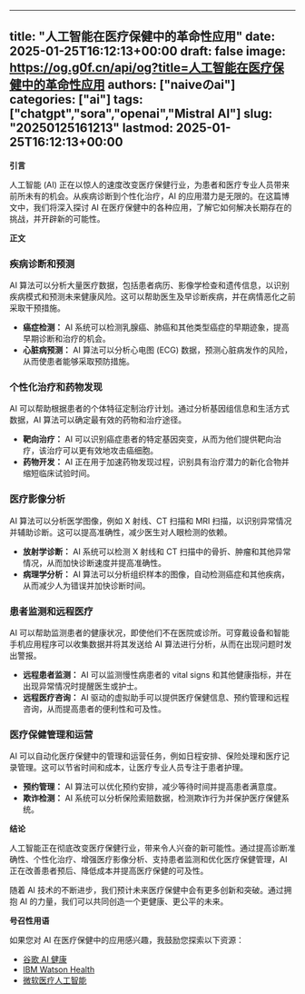 
---
title: "人工智能在医疗保健中的革命性应用"
date: 2025-01-25T16:12:13+00:00
draft: false
image: https://og.g0f.cn/api/og?title=人工智能在医疗保健中的革命性应用
authors: ["naiveのai"]
categories: ["ai"]
tags: ["chatgpt","sora","openai","Mistral AI"]
slug: "20250125161213"
lastmod: 2025-01-25T16:12:13+00:00
---
**引言**

人工智能 (AI) 正在以惊人的速度改变医疗保健行业，为患者和医疗专业人员带来前所未有的机会。从疾病诊断到个性化治疗，AI 的应用潜力是无限的。在这篇博文中，我们将深入探讨 AI 在医疗保健中的各种应用，了解它如何解决长期存在的挑战，并开辟新的可能性。

**正文**

### 疾病诊断和预测

AI 算法可以分析大量医疗数据，包括患者病历、影像学检查和遗传信息，以识别疾病模式和预测未来健康风险。这可以帮助医生及早诊断疾病，并在病情恶化之前采取干预措施。

- **癌症检测：** AI 系统可以检测乳腺癌、肺癌和其他类型癌症的早期迹象，提高早期诊断和治疗的机会。
- **心脏病预测：** AI 算法可以分析心电图 (ECG) 数据，预测心脏病发作的风险，从而使患者能够采取预防措施。

### 个性化治疗和药物发现

AI 可以帮助根据患者的个体特征定制治疗计划。通过分析基因组信息和生活方式数据，AI 算法可以确定最有效的药物和治疗途径。

- **靶向治疗：** AI 可以识别癌症患者的特定基因突变，从而为他们提供靶向治疗，该治疗可以更有效地攻击癌细胞。
- **药物开发：** AI 正在用于加速药物发现过程，识别具有治疗潜力的新化合物并缩短临床试验时间。

### 医疗影像分析

AI 算法可以分析医学图像，例如 X 射线、CT 扫描和 MRI 扫描，以识别异常情况并辅助诊断。这可以提高准确性，减少医生对人眼检测的依赖。

- **放射学诊断：** AI 系统可以检测 X 射线和 CT 扫描中的骨折、肿瘤和其他异常情况，从而加快诊断速度并提高准确性。
- **病理学分析：** AI 算法可以分析组织样本的图像，自动检测癌症和其他疾病，从而减少人为错误并加快诊断时间。

### 患者监测和远程医疗

AI 可以帮助监测患者的健康状况，即使他们不在医院或诊所。可穿戴设备和智能手机应用程序可以收集数据并将其发送给 AI 算法进行分析，从而在出现问题时发出警报。

- **远程患者监测：** AI 可以监测慢性病患者的 vital signs 和其他健康指标，并在出现异常情况时提醒医生或护士。
- **远程医疗咨询：** AI 驱动的虚拟助手可以提供医疗保健信息、预约管理和远程咨询，从而提高患者的便利性和可及性。

### 医疗保健管理和运营

AI 可以自动化医疗保健中的管理和运营任务，例如日程安排、保险处理和医疗记录管理。这可以节省时间和成本，让医疗专业人员专注于患者护理。

- **预约管理：** AI 算法可以优化预约安排，减少等待时间并提高患者满意度。
- **欺诈检测：** AI 系统可以分析保险索赔数据，检测欺诈行为并保护医疗保健系统。

**结论**

人工智能正在彻底改变医疗保健行业，带来令人兴奋的新可能性。通过提高诊断准确性、个性化治疗、增强医疗影像分析、支持患者监测和优化医疗保健管理，AI 正在改善患者预后、降低成本并提高医疗保健的可及性。

随着 AI 技术的不断进步，我们预计未来医疗保健中会有更多创新和突破。通过拥抱 AI 的力量，我们可以共同创造一个更健康、更公平的未来。

**号召性用语**

如果您对 AI 在医疗保健中的应用感兴趣，我鼓励您探索以下资源：

- [谷歌 AI 健康](https://health.google/)
- [IBM Watson Health](https://www.ibm.com/watson-health/)
- [微软医疗人工智能](https://azure.microsoft.com/en-us/topics/healthcare-ai/)